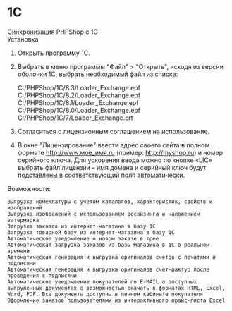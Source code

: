 # 1C
Синхронизация PHPShop с 1С\
Установка:

1. Открыть программу 1С.
2. Выбрать в меню программы "Файл" > "Открыть", исходя из версии оболочки 1С, выбрать необходимый файл из списка:

   C:/PHPShop/1C/8.3/Loader_Exchange.epf
   C:/PHPShop/1C/8.2/Loader_Exchange.epf
   C:/PHPShop/1C/8.1/Loader_Exchange.epf
   C:/PHPShop/1C/8.0/Loader_Exchange.epf
   C:/PHPShop/1C/7/Loader_Exchange.ert 

3. Согласиться с лицензионным соглашением на использование.
4. В окне "Лицензирование" ввести адрес своего сайта в полном формате http://www.мое_имя.ru (пример: http://myshop.ru) и номер серийного ключа. Для ускорения ввода можно по кнопке «LIC» выбрать файл лицензии – имя домена и серийный ключ будут подставлены в соответствующий поля автоматически.

Возможности:

    Выгрузка номеклатуры с учетом каталогов, характеристик, свойств и изображений
    Выгрузка изображений с использованием ресайзинга и наложением ватермарка
    Загрузка заказов из интернет-магазина в базу 1С
    Загрузка товарной базу из интернет-магазина в базу 1С
    Автоматическое уведомление о новом заказе в трее
    Автоматическая загрузка заказов из базы магазина в 1С в реальном времени
    Автоматическая генерация и выгрузка оригиналов счетов с печатями и подписями
    Автоматическая генерация и выгрузка оригиналов счет-фактур после проведения с подписями
    Автоматическое уведомление покупателей по E-MAIL о доступных выгруженных документах с возможностью скачать в форматах HTML, Excel, Word, PDF. Все документы доступны в личном кабинете покупателя
    Оформление заказов пользователями из интерактивного прайс-листа Excel
